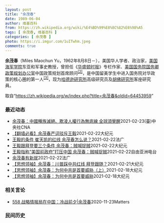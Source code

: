 ```yaml
---
layout: post
title: "余茂春"
date: 1989-06-04
author: 维基百科
from: https://zh.wikipedia.org/wiki/%E4%BD%99%E8%8C%82%E6%98%A5
tags: [ 余茂春, 维基百科 ]
categories: [ 余茂春 ]
photo: https://i.imgur.com/1uITwhm.jpeg
comments: true
---
```

<div class="mw-parser-output">
<p><b>余茂春</b>（Miles Maochun Yu，1962年8月8日<span class="useeditintro" title="Template:BLP editintro">－</span>），美国华人学者、政治家，<a href="/wiki/%E7%BE%8E%E5%9B%BD%E6%B5%B7%E5%86%9B%E5%AD%A6%E9%99%A2" title="美国海军学院">美国海军学院</a>东亚和军事史教授，曾担任《<a href="/wiki/%E5%8D%8E%E7%9B%9B%E9%A1%BF%E6%97%B6%E6%8A%A5" title="华盛顿时报">华盛顿时报</a>》专栏作家、<a href="/wiki/%E7%BE%8E%E5%9B%BD%E5%9B%BD%E5%8A%A1%E9%99%A2" title="美国国务院">美国国务院</a><a href="/wiki/%E7%BE%8E%E5%9B%BD%E5%9B%BD%E5%8A%A1%E5%8D%BF" title="美国国务卿">国务卿</a><a href="/wiki/%E6%94%BF%E7%AD%96%E8%A7%84%E5%88%92%E5%8A%9E%E5%85%AC%E5%AE%A4" title="政策规划办公室">政策规划办公室</a>中国政策规划首席顾问<sup id="cite_ref-BGWT_2-0" class="reference"><a href="#cite_note-BGWT-2">[2]</a></sup>，是中国留美学生中进入国务院对华政策的核心圈的第一人<sup id="cite_ref-voa1117_3-0" class="reference"><a href="#cite_note-voa1117-3">[3]</a></sup>，现为<a href="/wiki/%E5%93%88%E5%BE%B7%E9%81%9C%E7%A0%94%E7%A9%B6%E6%89%80" title="哈德遜研究所">哈德逊研究所</a>高级研究员及<a href="/wiki/%E8%83%A1%E4%BD%9B%E7%A0%94%E7%A9%B6%E6%89%80" title="胡佛研究所">胡佛研究所</a>客座研究員。
</p>
</div><noscript><img src="//zh.wikipedia.org/wiki/Special:CentralAutoLogin/start?type=1x1" alt="" title="" width="1" height="1" style="border: none; position: absolute;"></noscript>
<div class="printfooter">取自“<a dir="ltr" href="https://zh.wikipedia.org/w/index.php?title=余茂春&amp;oldid=64453959">https://zh.wikipedia.org/w/index.php?title=余茂春&amp;oldid=64453959</a>”</div><div id="recent-news"><h3>最近动态</h3><ul><li><a href="https://nodebe4.github.io/waimei/2021-02-23/%E4%BD%99%E8%8C%82%E6%98%A5-%E4%B8%AD%E5%9C%8B%E7%A8%AE%E6%97%8F%E6%BB%85%E7%B5%95-%E6%AC%BA%E5%87%8C%E4%BA%BA%E6%AC%8A%E8%A1%8C%E7%82%BA%E7%84%A1%E5%BA%95%E7%B7%9A-%E5%85%A8%E7%90%83%E9%A0%88%E8%A6%BA%E9%86%92" title="余茂春：中國種族滅絕、欺凌人權行為無底線 全球須覺醒—— 中國接連向拜登政府喊話，要美國尊重中國利益及底線。但前美國國務院對中智囊余茂春認為，中國在人權及台灣等議題上沒有底線，是「賊喊捉賊」。（...">余茂春：中國種族滅絕、欺凌人權行為無底線 全球須覺醒</a><time>2021-02-23</time><a class="tag">(臺)中央社CNA</a></li>
<li><a href="https://nodebe4.github.io/waimei/2021-02-22/%E7%BF%BB%E5%A2%99%E5%BF%85%E7%9C%8B-%E4%BD%99%E8%8C%82%E6%98%A5%E4%B8%A5%E8%AF%8D%E9%A9%B3%E6%96%A5%E7%8E%8B%E6%AF%85" title="【翻墙必看】余茂春严词驳斥王毅—— 【大纪元2021年02月23日讯】大纪元每天为读者梳理翻墙必看的文章： 1.王毅跟拜登要三个条件 余茂春：贼喊捉贼2月22日中共外长王毅向拜登政府喊话，要求拜...">【翻墙必看】余茂春严词驳斥王毅</a><time>2021-02-22</time><a class="tag">大纪元</a></li>
<li><a href="https://nodebe4.github.io/waimei/2021-02-22/%E7%8E%8B%E6%AF%85%E7%9A%84%E6%9D%A1%E4%BB%B6-%E5%B4%94%E5%A4%A9%E5%87%AF%E7%9A%84%E7%BA%A2%E7%BA%BF-%E4%BD%99%E8%8C%82%E6%98%A5%E6%80%8E%E4%B9%88%E8%AF%B4" title="王毅的条件 崔天凯的红线 余茂春怎么说？—— 22/02/2021 - 21:19 2月22日中国外长王毅和驻美大使崔天凯在同一场合分别向拜登政府喊话，王毅要求拜登逆转特朗普前朝政策，要求美方放...">王毅的条件 崔天凯的红线 余茂春怎么说？</a><time>2021-02-22</time><a class="tag">法广</a></li>
<li><a href="https://nodebe4.github.io/waimei/2021-02-22/%E7%8E%8B%E6%AF%85%E8%B7%9F%E6%8B%9C%E7%99%BB%E8%A6%81%E4%B8%89%E4%B8%AA%E6%9D%A1%E4%BB%B6-%E4%BD%99%E8%8C%82%E6%98%A5-%E8%B4%BC%E5%96%8A%E6%8D%89%E8%B4%BC" title="王毅跟拜登要三个条件 余茂春：贼喊捉贼—— 【大纪元2021年02月23日讯】（大纪元记者徐简综合报导）2月22日中共外长王毅向拜登政府喊话，要求拜登逆转川普（特朗普）的政策，要求美方放弃关税、...">王毅跟拜登要三个条件 余茂春：贼喊捉贼</a><time>2021-02-22</time><a class="tag">大纪元</a></li>
<li><a href="https://nodebe4.github.io/waimei/2021-02-22/%E7%8E%8B%E6%AF%85%E6%8C%87%E7%A7%B0-%E7%BE%8E%E5%9B%BD%E5%89%8D%E6%94%BF%E5%BA%9C-%E6%89%93%E5%8E%8B%E4%B8%AD%E5%9B%BD-%E4%BD%99%E8%8C%82%E6%98%A5-%E8%B4%BC%E5%96%8A%E6%8D%89%E8%B4%BC" title="王毅指称“美国前政府”打压中国 余茂春：贼喊捉贼—— 中国外交部长王毅22日向拜登政府喊话，希望美方放弃对中国加征的关税、对中国企业的制裁。王毅指称中美关系陷入建交以来最大困局根源在“美国前政府...">王毅指称“美国前政府”打压中国 余茂春：贼喊捉贼</a><time>2021-02-22</time><a class="tag">自由亚洲电台</a></li>
<li><a href="https://nodebe4.github.io/waimei/2021-02-22/%E4%BD%99%E8%8C%82%E6%98%A5%E6%9C%89%E6%96%B0%E5%B0%B1" title="余茂春有新就—— 22/02/2021 - 11:23 前美国总统特朗普时代的中国政策重要智囊余茂春近日透露已重返学界，并加入保守派智库哈德逊研究所，未来仍将继续有关中国的教学和研究工作。 据中...">余茂春有新就</a><time>2021-02-22</time><a class="tag">法广</a></li>
<li><a href="https://nodebe4.github.io/waimei/2021-02-21/%E6%80%9D%E6%83%B3%E9%A2%86%E8%A2%96-%E4%BD%99%E8%8C%82%E6%98%A5-%E5%B7%9D%E6%99%AE%E8%B8%A9%E4%B8%AD%E5%85%B1%E7%BA%A2%E7%BA%BF-%E6%8B%9C%E7%99%BB%E8%B7%9F%E9%9A%8F" title="【思想领袖】余茂春：川普踩中共红线 拜登跟随？—— 【大纪元2021年02月20日讯】（英文大纪元资深记者杨杰凯采访报导／秋生翻译）“中共其实是一个寄生虫似的系统，它在剥削开拓进取的中国人民创造...">【思想领袖】余茂春：川普踩中共红线 拜登跟随？</a><time>2021-02-21</time><a class="tag">大纪元</a></li>
<li><a href="https://nodebe4.github.io/waimei/2021-02-18/%E6%80%9D%E6%83%B3%E9%A2%86%E8%A2%96-%E4%BD%99%E8%8C%82%E6%98%A5-%E4%B8%BA%E4%BD%95%E4%B8%AD%E5%85%B1%E6%98%AF%E9%A6%96%E8%A6%81%E5%A8%81%E8%83%81-%E4%B8%8A" title="【思想领袖】余茂春：为何中共是首要威胁（上）—— 【大纪元2021年02月18日讯】（英文大纪元资深记者杨杰凯采访报导／秋生翻译）“美国政府对华政策方面，过去一直犯了错误的。我们这届政府，也就是...">【思想领袖】余茂春：为何中共是首要威胁（上）</a><time>2021-02-18</time><a class="tag">大纪元</a></li>
<li><a href="https://nodebe4.github.io/waimei/2021-02-18/%E6%80%9D%E6%83%B3%E9%A2%86%E8%A2%96-%E4%BD%99%E8%8C%82%E6%98%A5-%E4%B8%BA%E4%BD%95%E4%B8%AD%E5%85%B1%E6%98%AF%E9%A6%96%E8%A6%81%E5%A8%81%E8%83%81" title="【思想领袖】余茂春：为何中共是首要威胁—— 【大纪元2021年02月18日讯】（英文大纪元资深记者杨杰凯采访报导／秋生翻译）“美国政府对华政策方面，过去一直犯了错误的。我们这届政府，也就是川普（...">【思想领袖】余茂春：为何中共是首要威胁</a><time>2021-02-18</time><a class="tag">大纪元</a></li>
</ul></div><div id="open-opinion"><h3>相关言论</h3><ul><li><a href="https://nodebe4.github.io/opinion/2020-11-23/558-%E6%88%98%E7%95%A5%E6%83%85%E6%8A%A5%E5%B1%80%E5%9C%A8%E4%B8%AD%E5%9B%BD-%E5%86%B7%E6%88%98%E5%89%8D%E5%A4%95-%E4%BD%99%E8%8C%82%E6%98%A5/" title="野兽爱智慧">558 战略情报局在中国：冷战前夕|余茂春</a><time>2020-11-23</time><a class="tag">Matters</a></li>
</ul></div><div id="mjls-record"><h3>民间历史</h3><ul></ul></div>